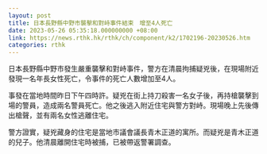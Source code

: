 ```yaml
---
layout: post
title: 日本長野縣中野市襲擊和對峙事件結束　增至4人死亡
date: 2023-05-26 05:35:18.000000000 +08:00
link: https://news.rthk.hk/rthk/ch/component/k2/1702196-20230526.htm
categories: rthk
---
```


日本長野縣中野市發生嚴重襲擊和對峙事件，警方在清晨拘捕疑兇後，在現場附近發現一名年長女性死亡，令事件的死亡人數增加至4人。

事發在當地時間昨日下午四時許。疑兇在街上持刀殺害一名女子後，再持槍襲擊到場的警員，造成兩名警員死亡。他之後逃入附近住宅與警方對峙。現場晚上先後傳出槍聲，並有兩名女性逃離住宅。

警方證實，疑兇藏身的住宅是當地市議會議長青木正道的寓所。而疑兇是青木正道的兒子。他清晨離開住宅時被捕，已被帶返警署調查。
